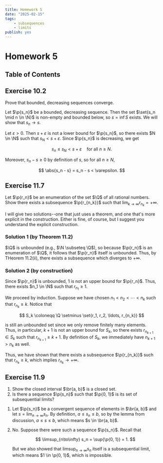 ```yaml
---
title: Homework 5
date: "2025-02-15"
tags:
    - subsequences
    - limits
publish: yes
---
```


# Homework 5

## Table of Contents

## Exercise 10.2

Prove that bounded, decreasing sequences converge.

<solution>

Let $\p{s_n}$ be a bounded, decreasing sequence. Then the set $\set{s_n \mid n \in \N}$ is non-empty and bounded below, so $s = \inf S$ exists. We will show that $s_n \to s$.

Let $\varepsilon > 0$. Then $s + \varepsilon$ is not a lower bound for $\p{s_n}$, so there exists $N \in \N$ such that $s_N < s + \varepsilon$. Since $\p{s_n}$ is decreasing, we get

$$
s_n \leq s_N < s + \varepsilon
\quad\text{for all } n \geq N.
$$

Moreover, $s_n - s \geq 0$ by definition of $s$, so for all $n \geq N$,

$$
\abs{s_n - s}
    = s_n - s
    < \varepsilon.
$$

</solution>

## Exercise 11.7

Let $\p{r_n}$ be an enumeration of the set $\Q$ of all rational numbers. Show there exists a subsequence $\p{r_{n_k}}$ such that $\lim_{k\to\infty} r_{n_k} = +\infty$.

<solution>

I will give two solutions--one that just uses a theorem, and one that's more explicit in the construction. Either is fine, of course, but I suggest you understand the explicit construction.

### Solution 1 (by Theorem 11.2)

$\Q$ is unbounded (e.g., $\N \subseteq \Q$), so because $\p{r_n}$ is an enumeration of $\Q$, it follows that $\p{r_n}$ itself is unbounded. Thus, by THeorem 11.2(ii), there exists a subsequence which diverges to $+\infty$.

### Solution 2 (by construction)

Since $\p{r_n}$ is unbounded, $1$ is not an upper bound for $\p{r_n}$. Thus, there exists $n_1 \in \N$ such that $r_{n_1} \geq 1$.

We proceed by induction. Suppose we have chosen $n_1 < n_2 < \cdots < n_k$ such that $r_{n_k} \geq k$. Notice that

$$
S_k \coloneqq \Q \setminus \set{r_1, r_2, \ldots, r_{n_k}}
$$

is still an unbounded set since we only remove finitely many elements. Thus, in particular, $k + 1$ is not an upper bound for $S_k$, so there exists $r_{n_{k+1}} \in S_k$ such that $r_{n_{k+1}} \geq k + 1$. By definition of $S_k$, we immediately have $n_{k+1} > n_k$ as well.

Thus, we have shown that there exists a subsequence $\p{r_{n_k}}$ such that $r_{n_k} \geq k$, which implies $r_{n_k} \to +\infty$.

</solution>

## Exercise 11.9

1. Show the closed interval $\br{a, b}$ is a closed set.
2. Is there a sequence $\p{s_n}$ such that $\p{0, 1}$ is its set of subsequential limits?

<solution>

1. Let $\p{s_n}$ be a convergent sequence of elements in $\br{a, b}$ and let $s = \lim_{n\to\infty} s_n$. By definition, $a \leq s_n \leq b$, so by the lemma from discussion, $a \leq s \leq b$, which means $s \in \br{a, b}$.

2. No. Suppose there were such a sequence $\p{s_n}$. Recall that

    $$
    \limsup_{n\to\infty} s_n = \sup{\p{0, 1}} = 1.
    $$

    But we also showed that $\limsup_{n\to\infty} s_n$ itself is a subsequential limit, which means $1 \in \p{0, 1}$, which is impossible.

</solution>
